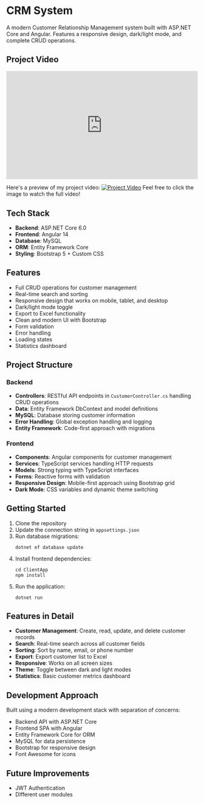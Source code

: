 # CRM System

A modern Customer Relationship Management system built with ASP.NET Core and Angular. Features a responsive design, dark/light mode, and complete CRUD operations.

## Project Video 
<div style="padding:56.25% 0 0 0;position:relative;"><iframe src="https://player.vimeo.com/video/1045051782?badge=0&amp;autopause=0&amp;player_id=0&amp;app_id=58479" frameborder="0" allow="autoplay; fullscreen; picture-in-picture; clipboard-write; encrypted-media" style="position:absolute;top:0;left:0;width:100%;height:100%;" title="Greybeard Assessment"></iframe></div><script src="https://player.vimeo.com/api/player.js"></script>

Here's a preview of my project video: [![Project Video](https://img.icons8.com/ios-filled/50/000000/video-playlist.png)](https://1drv.ms/v/s!AkQRy1RWOo-7hFZWMbcth-W9vE_e?e=h1Dq6y) 
Feel free to click the image to watch the full video!

## Tech Stack

- **Backend**: ASP.NET Core 6.0
- **Frontend**: Angular 14
- **Database**: MySQL
- **ORM**: Entity Framework Core
- **Styling**: Bootstrap 5 + Custom CSS

## Features

- Full CRUD operations for customer management
- Real-time search and sorting
- Responsive design that works on mobile, tablet, and desktop
- Dark/light mode toggle
- Export to Excel functionality
- Clean and modern UI with Bootstrap
- Form validation
- Error handling
- Loading states
- Statistics dashboard

## Project Structure

### Backend

- **Controllers**: RESTful API endpoints in `CustomerController.cs` handling CRUD operations
- **Data**: Entity Framework DbContext and model definitions
- **MySQL**: Database storing customer information
- **Error Handling**: Global exception handling and logging
- **Entity Framework**: Code-first approach with migrations

### Frontend

- **Components**: Angular components for customer management
- **Services**: TypeScript services handling HTTP requests
- **Models**: Strong typing with TypeScript interfaces
- **Forms**: Reactive forms with validation
- **Responsive Design**: Mobile-first approach using Bootstrap grid
- **Dark Mode**: CSS variables and dynamic theme switching

## Getting Started

1. Clone the repository
2. Update the connection string in `appsettings.json`
3. Run database migrations:
   ```
   dotnet ef database update
   ```
4. Install frontend dependencies:
   ```
   cd ClientApp
   npm install
   ```
5. Run the application:
   ```
   dotnet run
   ```

## Features in Detail

- **Customer Management**: Create, read, update, and delete customer records
- **Search**: Real-time search across all customer fields
- **Sorting**: Sort by name, email, or phone number
- **Export**: Export customer list to Excel
- **Responsive**: Works on all screen sizes
- **Theme**: Toggle between dark and light modes
- **Statistics**: Basic customer metrics dashboard

## Development Approach

Built using a modern development stack with separation of concerns:

- Backend API with ASP.NET Core
- Frontend SPA with Angular
- Entity Framework Core for ORM
- MySQL for data persistence
- Bootstrap for responsive design
- Font Awesome for icons

## Future Improvements

- JWT Authentication
- DIfferent user modules

